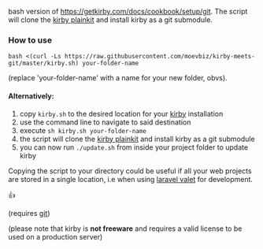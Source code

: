 bash version of https://getkirby.com/docs/cookbook/setup/git.
The script will clone the [kirby plainkit](https://github.com/getkirby/plainkit) and install kirby as a git submodule.

### How to use

```
bash <(curl -Ls https://raw.githubusercontent.com/moevbiz/kirby-meets-git/master/kirby.sh) your-folder-name
```
(replace 'your-folder-name' with a name for your new folder, obvs).

#### Alternatively:

1. copy `kirby.sh` to the desired location for your [kirby](https://getkirby.com/) installation
2. use the command line to navigate to said destination
3. execute `sh kirby.sh your-folder-name`
4. the script will clone the [kirby plainkit](https://github.com/getkirby/plainkit) and install kirby as a git submodule
5. you can now run `./update.sh` from inside your project folder to update kirby

Copying the script to your directory could be useful if all your web projects are stored in a single location, i.e when using [laravel valet](https://laravel.com/docs/valet) for development.

👍

(requires [git](https://git-scm.com/))

(please note that kirby is **not freeware** and requires a valid license to be used on a production server)
